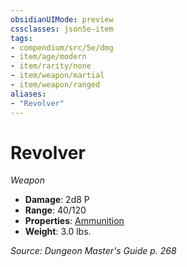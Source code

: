 ```yaml
---
obsidianUIMode: preview
cssclasses: json5e-item
tags:
- compendium/src/5e/dmg
- item/age/modern
- item/rarity/none
- item/weapon/martial
- item/weapon/ranged
aliases: 
- "Revolver"
---
```

# Revolver
*Weapon*  

- **Damage**: 2d8 P
- **Range**: 40/120
- **Properties**: [Ammunition](2-Mechanics/CLI/rules/item-properties.md#Ammunition)
- **Weight**: 3.0 lbs.

*Source: Dungeon Master's Guide p. 268*